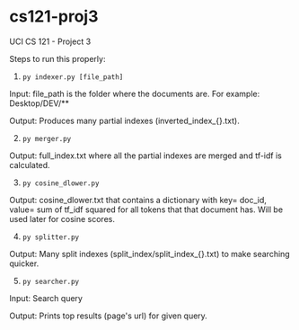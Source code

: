 ﻿# cs121-proj3
UCI CS 121 - Project 3

Steps to run this properly:

1) `py indexer.py [file_path]`

Input: file_path is the folder where the documents are. For example: Desktop/DEV/**

Output: Produces many partial indexes (inverted_index_{}.txt).

2) `py merger.py`

Output: full_index.txt where all the partial indexes are merged and tf-idf is calculated.

3) `py cosine_dlower.py`

Output: cosine_dlower.txt that contains a dictionary with key= doc_id, value= sum of tf_idf squared for all
tokens that that document has. Will be used later for cosine scores.

4) `py splitter.py`

Output: Many split indexes (split_index/split_index_{}.txt) to make searching quicker.

5) `py searcher.py`

Input: Search query

Output: Prints top results (page's url) for given query.

